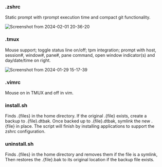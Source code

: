 ### .zshrc

Static prompt with rprompt execution time and compact git functionality.

![Screenshot from 2024-02-01 20-36-20](https://github.com/XenBuddha/dotfiles/assets/24990580/324edf30-9dfa-4037-8d66-320541bc8c60)

### .tmux

Mouse support; toggle status line on/off; tpm integration; prompt with host, session#, window#, pane#, pane command, open window indicator(s) and day/date/time on right. 

![Screenshot from 2024-01-29 15-17-39](https://github.com/XenBuddha/dotfiles/assets/24990580/8d7b38ec-be00-4c30-8893-a6f206b34543)

### .vimrc

Mouse on in TMUX and off in vim.

### install.sh

Finds .{files} in the home directory.  If the original .{file} exists, create a backup to .{file}.dtbak.  Once backed up to .{file}.dtbak, symlink the new .{file} in place.  The script will finish by installing applications to support the zshrc configuration.

### uninstall.sh

Finds .{files} in the home directory and removes them if the file is a symlink, Then restores the .{file}.bak to its original location if the backup file exists.
